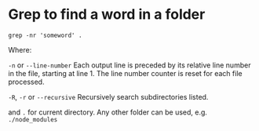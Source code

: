 # Grep to find a word in a folder


```
grep -nr 'someword' .
```

Where:

`-n` or `--line-number` Each output line is preceded by its relative line number in the file, starting at line 1.  The line number counter is reset for each file processed.

`-R`, `-r` or `--recursive` Recursively search subdirectories listed.

and `.` for current directory. Any other folder can be used, e.g. `./node_modules`

